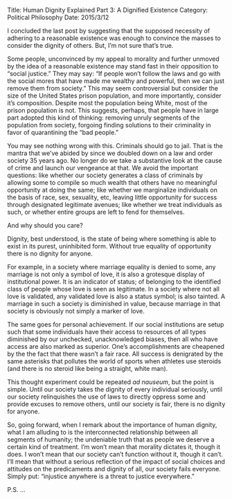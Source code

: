 Title: Human Dignity Explained Part 3: A Dignified Existence
Category: Political Philosophy
Date: 2015/3/12

I concluded the last post by suggesting that the supposed necessity of adhering to a reasonable existence was enough to convince the masses to consider the dignity of others. But, I’m not sure that’s true.

Some people, unconvinced by my appeal to morality and further unmoved by the idea of a reasonable existence may stand fast in their opposition to “social justice.” They may say: “If people won’t follow the laws and go with the social mores that have made me wealthy and powerful, then we can just remove them from society.” This may seem controversial but consider the size of the United States prison population, and more importantly, consider it’s composition. Despite most the population being White, most of the prison population is not. This suggests, perhaps, that people have in large part adopted this kind of thinking: removing unruly segments of the population from society, forgoing finding solutions to their criminality in favor of quarantining the “bad people.”

You may see nothing wrong with this. Criminals should go to jail. That is the mantra that we’ve abided by since we doubled down on a law and order society 35 years ago. No longer do we take a substantive look at the cause of crime and launch our vengeance at that. We avoid the important questions: like whether our society generates a class of criminals by allowing some to compile so much wealth that others have no meaningful opportunity at doing the same; like whether we marginalize individuals on the basis of race, sex, sexuality, etc, leaving little opportunity for success through designated legitimate avenues; like whether we treat individuals as such, or whether entire groups are left to fend for themselves.

And why should you care?

Dignity, best understood, is the state of being where something is able to exist in its purest, uninhibited form. Without true equality of opportunity there is no dignity for anyone.

For example, in a society where marriage equality is denied to some, any marriage is not only a symbol of love, it is also a grotesque display of institutional power. It is an indicator of status; of belonging to the identified class of people whose love is seen as legitimate. In a society where not all love is validated, any validated love is also a status symbol; is also tainted. A marriage in such a society is diminished in value, because marriage in that society is obviously not simply a marker of love. 

The same goes for personal achievement. If our social institutions are setup such that some individuals have their access to resources of all types diminished by our unchecked, unacknowledged biases, then all who have access are also marked as superior. One’s accomplishments are cheapened by the the fact that there wasn’t a fair race. All success is denigrated by the same asterisks that pollutes the world of sports when athletes use steroids (and there is no steroid like being a straight, white man).

This thought experiment could be repeated *ad nauseum*, but the point is simple. Until our society takes the dignity of every individual seriously, until our society relinquishes the use of laws to directly oppress some and provide excuses to remove others, until our society is fair, there is no dignity for anyone.

So, going forward, when I remark about the importance of human dignity, what I am alluding to is the interconnected relationship between all segments of humanity; the undeniable truth that as people we deserve a certain kind of treatment. I’m won’t mean that morality dictates it, though it does. I won’t mean that our society can’t function without it, though it can’t. I’ll mean that without a serious reflection of the impact of social choices and attitudes on the predicaments and dignity of all, our society fails everyone. Simply put: “injustice anywhere is a threat to justice everywhere.”

P.S. ...
